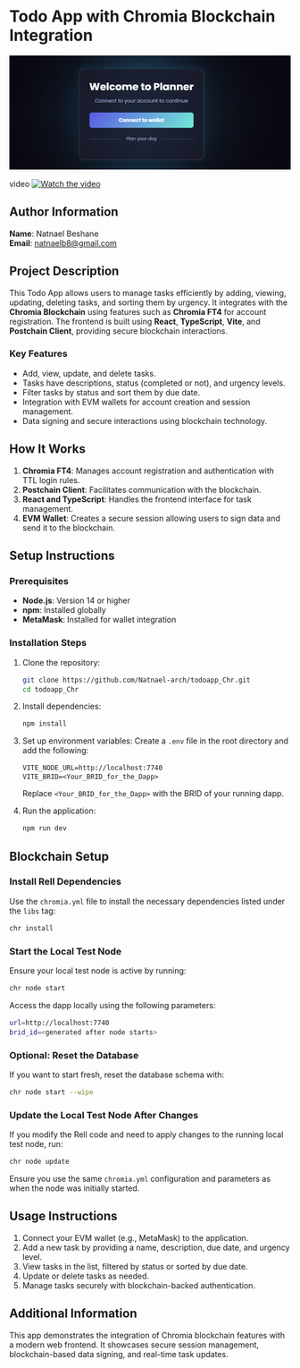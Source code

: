 
# Todo App with Chromia Blockchain Integration
![Screenshot of the Todo App](./Screenshot.png)

video
[![Watch the video](https://img.youtube.com/vi/dmgQXFeejRk/maxresdefault.jpg)](https://www.youtube.com/watch?v=dmgQXFeejRk)

## Author Information
**Name**: Natnael Beshane  
**Email**: natnaelb8@gmail.com  

## Project Description
This Todo App allows users to manage tasks efficiently by adding, viewing, updating, deleting tasks, and sorting them by urgency. It integrates with the **Chromia Blockchain** using features such as **Chromia FT4** for account registration. The frontend is built using **React**, **TypeScript**, **Vite**, and **Postchain Client**, providing secure blockchain interactions.

### Key Features
- Add, view, update, and delete tasks.
- Tasks have descriptions, status (completed or not), and urgency levels.
- Filter tasks by status and sort them by due date.
- Integration with EVM wallets for account creation and session management.
- Data signing and secure interactions using blockchain technology.

## How It Works
1. **Chromia FT4**: Manages account registration and authentication with TTL login rules.
2. **Postchain Client**: Facilitates communication with the blockchain.
3. **React and TypeScript**: Handles the frontend interface for task management.
4. **EVM Wallet**: Creates a secure session allowing users to sign data and send it to the blockchain.

## Setup Instructions
### Prerequisites
- **Node.js**: Version 14 or higher
- **npm**: Installed globally
- **MetaMask**: Installed for wallet integration

### Installation Steps
1. Clone the repository:
   ```bash
   git clone https://github.com/Natnael-arch/todoapp_Chr.git
   cd todoapp_Chr
   ```
2. Install dependencies:
   ```bash
   npm install
   ```
3. Set up environment variables:
   Create a `.env` file in the root directory and add the following:
   ```env
   VITE_NODE_URL=http://localhost:7740
   VITE_BRID=<Your_BRID_for_the_Dapp>
   ```

   Replace `<Your_BRID_for_the_Dapp>` with the BRID of your running dapp.

4. Run the application:
   ```bash
   npm run dev
   ```
## Blockchain Setup
### Install Rell Dependencies
Use the `chromia.yml` file to install the necessary dependencies listed under the `libs` tag:
```bash
chr install
```

### Start the Local Test Node
Ensure your local test node is active by running:
```bash
chr node start
```

Access the dapp locally using the following parameters:
```bash
url=http://localhost:7740
brid_id=<generated after node starts>
```

### Optional: Reset the Database
If you want to start fresh, reset the database schema with:
```bash
chr node start --wipe
```


### Update the Local Test Node After Changes
If you modify the Rell code and need to apply changes to the running local test node, run:
```bash
chr node update
```

Ensure you use the same `chromia.yml` configuration and parameters as when the node was initially started.

## Usage Instructions
1. Connect your EVM wallet (e.g., MetaMask) to the application.
2. Add a new task by providing a name, description, due date, and urgency level.
3. View tasks in the list, filtered by status or sorted by due date.
4. Update or delete tasks as needed.
5. Manage tasks securely with blockchain-backed authentication.

## Additional Information
This app demonstrates the integration of Chromia blockchain features with a modern web frontend. It showcases secure session management, blockchain-based data signing, and real-time task updates.
